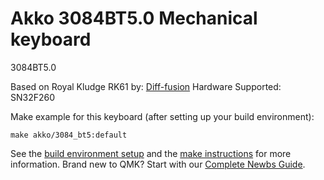 # Akko 3084BT5.0 Mechanical keyboard

3084BT5.0

Based on Royal Kludge RK61 by: [Diff-fusion](https://github.com/Diff-fusion)
Hardware Supported: SN32F260

Make example for this keyboard (after setting up your build environment):

    make akko/3084_bt5:default

See the [build environment setup](https://docs.qmk.fm/#/getting_started_build_tools) and the [make instructions](https://docs.qmk.fm/#/getting_started_make_guide) for more information. Brand new to QMK? Start with our [Complete Newbs Guide](https://docs.qmk.fm/#/newbs).
